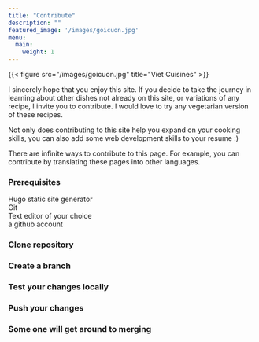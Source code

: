 ```yaml
---
title: "Contribute"
description: ""
featured_image: '/images/goicuon.jpg'
menu:
  main:
    weight: 1
---
```

{{< figure src="/images/goicuon.jpg" title="Viet Cuisines" >}}

I sincerely hope that you enjoy this site. If you decide to take the journey in learning about other dishes not already on this site, or variations of any recipe, I invite you to contribute. I would love to try any vegetarian version of these recipes. 

Not only does contributing to this site help you expand on your cooking skills, you can also add some web development skills to your resume :)  

There are infinite ways to contribute to this page. For example, you can contribute by translating these pages into other languages. 


### Prerequisites ###

Hugo static site generator  
Git  
Text editor of your choice  
a github account



### Clone repository 

### Create a branch

### Test your changes locally

### Push your changes

### Some one will get around to merging
